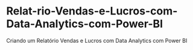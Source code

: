 # Relat-rio-Vendas-e-Lucros-com-Data-Analytics-com-Power-BI
Criando um Relatório Vendas e Lucros com Data Analytics com Power BI
